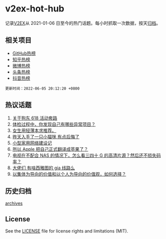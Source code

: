 # v2ex-hot-hub

 记录[V2EX](https://www.v2ex.com/)从 2021-01-06 日至今的热门话题。每小时抓取一次数据，按天[归档](archives)。
 
 ## 相关项目

- [GitHub热榜](https://github.com/lonnyzhang423/github-hot-hub)
- [知乎热榜](https://github.com/lonnyzhang423/zhihu-hot-hub)
- [微博热榜](https://github.com/lonnyzhang423/weibo-hot-hub)
- [头条热榜](https://github.com/lonnyzhang423/toutiao-hot-hub)
- [抖音热榜](https://github.com/lonnyzhang423/douyin-hot-hub)


 `更新时间：2022-06-05 20:12:20 +0800`

## 热议话题

1. [关于狗东 618 活动套路](https://www.v2ex.com/t/857285)
1. [体检过程中，你发现自己有哪些异常项目？](https://www.v2ex.com/t/857329)
1. [女生用轻薄本求推荐。](https://www.v2ex.com/t/857325)
1. [昨天入手了一只小猫咪,有点后悔了](https://www.v2ex.com/t/857385)
1. [小型家用网络建设记](https://www.v2ex.com/t/857280)
1. [所以 Apple 把自己正式翻译成苹果了？](https://www.v2ex.com/t/857317)
1. [电视在不配合 NAS 的情况下，怎么看三四十 G 的高清片源？然后还不损失码率？](https://www.v2ex.com/t/857311)
1. [大佬们 有啥西雅图的 gia 线路么](https://www.v2ex.com/t/857286)
1. [以集体为导向的价值和以个人为导向的价值观，如何选择？](https://www.v2ex.com/t/857341)

## 历史归档

[archives](archives)

## License

See the [LICENSE](LICENSE) file for license rights and limitations (MIT).
